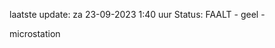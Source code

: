 laatste update: 
za 23-09-2023  1:40   uur 
Status: FAALT - geel - 
<div class="service Y">microstation</div>